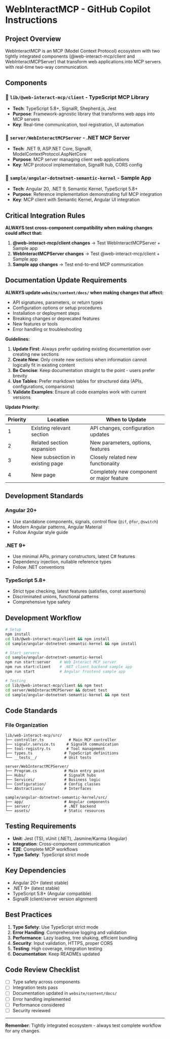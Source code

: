 # WebInteractMCP - GitHub Copilot Instructions

## Project Overview

WebInteractMCP is an MCP (Model Context Protocol) ecosystem with two tightly integrated components (@web-interact-mcp/client and WebInteractMCPServer) that transform web applications into MCP servers with real-time two-way communication.

## Components

### 📁 `lib/@web-interact-mcp/client` - TypeScript MCP Library
- **Tech**: TypeScript 5.8+, SignalR, Shepherd.js, Jest
- **Purpose**: Framework-agnostic library that transforms web apps into MCP servers
- **Key**: Real-time communication, tool registration, UI automation

### 📁 `server/WebInteractMCPServer` - .NET MCP Server  
- **Tech**: .NET 9, ASP.NET Core, SignalR, ModelContextProtocol.AspNetCore
- **Purpose**: MCP server managing client web applications
- **Key**: MCP protocol implementation, SignalR hub, CORS config

### 📁 `sample/angular-dotnetnet-semantic-kernel` - Sample App
- **Tech**: Angular 20, .NET 9, Semantic Kernel, TypeScript 5.8+
- **Purpose**: Reference implementation demonstrating full MCP integration
- **Key**: MCP client with Semantic Kernel, Angular UI integration

## Critical Integration Rules

**ALWAYS test cross-component compatibility when making changes could affect that:**

1. **@web-interact-mcp/client changes** → Test WebInteractMCPServer + Sample app
2. **WebInteractMCPServer changes** → Test @web-interact-mcp/client + Sample app  
3. **Sample app changes** → Test end-to-end MCP communication

## Documentation Update Requirements

**ALWAYS update `website/content/docs/` when making changes that affect:**

- API signatures, parameters, or return types
- Configuration options or setup procedures
- Installation or deployment steps
- Breaking changes or deprecated features
- New features or tools
- Error handling or troubleshooting

**Guidelines:**
1. **Update First**: Always prefer updating existing documentation over creating new sections
2. **Create New**: Only create new sections when information cannot logically fit in existing content
3. **Be Concise**: Keep documentation straight to the point - users prefer brevity
4. **Use Tables**: Prefer markdown tables for structured data (APIs, configurations, comparisons)
5. **Validate Examples**: Ensure all code examples work with current versions

**Update Priority:**

| Priority | Location | When to Update |
|----------|----------|----------------|
| 1 | Existing relevant section | API changes, configuration updates |
| 2 | Related section expansion | New parameters, options, features |
| 3 | New subsection in existing page | Closely related new functionality |
| 4 | New page | Completely new component or major feature |

## Development Standards

### Angular 20+
- Use standalone components, signals, control flow (`@if`, `@for`, `@switch`)
- Modern Angular patterns, Angular Material
- Follow Angular style guide

### .NET 9+  
- Use minimal APIs, primary constructors, latest C# features
- Dependency injection, nullable reference types
- Follow .NET conventions

### TypeScript 5.8+
- Strict type checking, latest features (satisfies, const assertions)
- Discriminated unions, functional patterns
- Comprehensive type safety

## Development Workflow

```bash
# Setup
npm install
cd lib/@web-interact-mcp/client && npm install
cd sample/angular-dotnetnet-semantic-kernel && npm install

# Start servers
cd sample/angular-dotnetnet-semantic-kernel
npm run start:server    # Web Interact MCP server
npm run start:client    # .NET client backend sample app
npm run start           # Angular frontend sample app

# Testing
cd lib/@web-interact-mcp/client && npm test
cd server/WebInteractMCPServer && dotnet test
cd sample/angular-dotnetnet-semantic-kernel && npm test
```

## Code Standards

### File Organization
```
lib/web-interact-mcp/src/
├── controller.ts           # Main MCP controller
├── signalr.service.ts     # SignalR communication
├── tool-registry.ts       # Tool management
├── types.ts              # TypeScript definitions
└── __tests__/            # Unit tests

server/WebInteractMCPServer/
├── Program.cs            # Main entry point
├── Hubs/                 # SignalR hubs
├── Services/             # Business logic
├── Configuration/        # Config classes
└── Abstractions/         # Interfaces

sample/angular-dotnetnet-semantic-kernel/src/
├── app/                  # Angular components
├── server/               # .NET backend
└── assets/               # Static resources
```

## Testing Requirements
- **Unit**: Jest (TS), xUnit (.NET), Jasmine/Karma (Angular)
- **Integration**: Cross-component communication
- **E2E**: Complete MCP workflows
- **Type Safety**: TypeScript strict mode

## Key Dependencies
- Angular 20+ (latest stable)
- .NET 9+ (latest stable)  
- TypeScript 5.8+ (Angular compatible)
- SignalR (client/server version alignment)

## Best Practices

1. **Type Safety**: Use TypeScript strict mode
2. **Error Handling**: Comprehensive logging and validation
3. **Performance**: Lazy loading, tree shaking, efficient bundling
4. **Security**: Input validation, HTTPS, proper CORS
5. **Testing**: High coverage, integration testing
6. **Documentation**: Keep READMEs updated

## Code Review Checklist
- [ ] Type safety across components
- [ ] Integration tests pass
- [ ] Documentation updated in `website/content/docs/`
- [ ] Error handling implemented
- [ ] Performance considered
- [ ] Security reviewed

---
**Remember**: Tightly integrated ecosystem - always test complete workflow for any changes.
